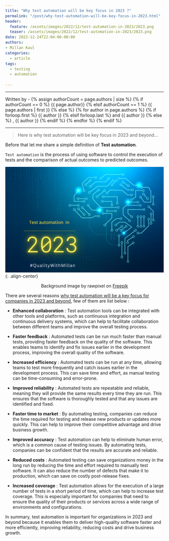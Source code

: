 ```yaml
---
title: "Why test automation will be key focus in 2023 ?"
permalink: "/post/why-test-automation-will-be-key-focus-in-2023.html"
header:
  feature: /assets/images/2022/12/test-automation-in-2023/2023.png
  teaser: /assets/images/2022/12/test-automation-in-2023/2023.png
date: 2022-12-24T22:04:00-00:00
authors:
- Millan Kaul
categories:
  - article
tags:
  - testing
  - automation
  
---
```


<hr>
<p>
 Written by -
{% assign authorCount = page.authors | size %}
{% if authorCount == 0 %}
   {{ page.author}}
{% elsif authorCount == 1 %}
    {{ page.authors | first }}         
{% else %}
    {% for author in page.authors %}
        {% if forloop.first %}
            {{ author }}
        {% elsif forloop.last %}
            and {{ author }}
        {% else %}
            , {{ author }}
        {% endif %}
    {% endfor %}
{% endif %}
</p>

<hr>

>  Here is why test automation will be key focus in 2023 and beyond...


Before that let me share a simple definition of **Test automation**.

`Test automation` is the process of using software to control the execution of tests and the comparison of actual outcomes to predicted outcomes. 


![ai-technology-brain-background](/assets/images/2022/12/test-automation-in-2023/2023.png){: .align-center}
<figcaption align = "center">Background image by rawpixel on <a href="https://www.freepik.com/free-vector/ai-technology-brain-background-vector-digital-transformation-concept_16396129.htm"> Freepik</a></figcaption>  

There are several reasons <ins>why test automation will be a key focus for companies in 2023 and beyond</ins>, few of them are list below :
  

- **Enhanced collaboration** : Test automation tools can be integrated with other tools and platforms, such as continuous integration and continuous delivery systems, which can help to facilitate collaboration between different teams and improve the overall testing process.


- **Faster feedback** : Automated tests can be run much faster than manual tests, providing faster feedback on the quality of the software. This enables teams to identify and fix issues earlier in the development process, improving the overall quality of the software.


- **Increased efficiency** : Automated tests can be run at any time, allowing teams to test more frequently and catch issues earlier in the development process. This can save time and effort, as manual testing can be time-consuming and error-prone.

 
- **Improved reliability** : Automated tests are repeatable and reliable, meaning they will provide the same results every time they are run. This ensures that the software is thoroughly tested and that any issues are identified and fixed.
  

- **Faster time to market** : By automating testing, companies can reduce the time required for testing and release new products or updates more quickly. This can help to improve their competitive advantage and drive business growth.

  
- **Improved accuracy** : Test automation can help to eliminate human error, which is a common cause of testing issues. By automating tests, companies can be confident that the results are accurate and reliable.
  
  
- **Reduced costs** : Automated testing can save organizations money in the long run by reducing the time and effort required to manually test software. It can also reduce the number of defects that make it to production, which can save on costly post-release fixes.
  

- **Increased coverage** : Test automation allows for the execution of a large number of tests in a short period of time, which can help to increase test coverage. This is especially important for companies that need to ensure the quality of their products or services across a wide range of environments and configurations.



In summary, test automation is important for organizations in 2023 and beyond because it enables them to deliver high-quality software faster and more efficiently, improving reliability, reducing costs and drive business growth.

  
